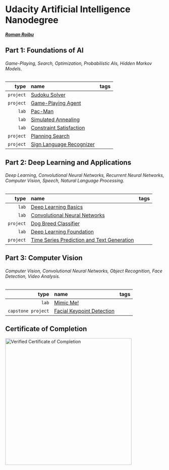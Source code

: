 # Udacity Artificial Intelligence Nanodegree

##### [Roman Roibu](https://github.com/romanroibu)

## Part 1: Foundations of AI

###### Game-Playing, Search, Optimization, Probabilistic AIs, Hidden Markov Models.

type | name | tags 
--:|:--|---
`project` | [Sudoku Solver](https://github.com/romanroibu/udacity-aind-sudoku) |
`project` | [Game-Playing Agent](https://github.com/romanroibu/udacity-aind-isolation) |
`lab` | [Pac-Man](https://github.com/romanroibu/udacity-aind-pac-man) |
`lab` | [Simulated Annealing](https://github.com/romanroibu/udacity-aind-simulated-annealing) |
`lab` | [Constraint Satisfaction](https://github.com/romanroibu/udacity-aind-constraint-satisfaction) |
`project` | [Planning Search](https://github.com/romanroibu/udacity-aind-planning-search) |
`project` | [Sign Language Recognizer](https://github.com/romanroibu/udacity-aind-sign-language-recognition) |


## Part 2: Deep Learning and Applications

###### Deep Learning, Convolutional Neural Networks, Recurrent Neural Networks, Computer Vision, Speech, Natural Language Processing.

type | name | tags 
--:|:--|---
`lab` | [Deep Learning Basics](https://github.com/romanroibu/udacity-aind-deep-learning-basics) |
`lab` | [Convolutional Neural Networks](https://github.com/romanroibu/udacity-aind-convolutional-neural-networks) |
`project` | [Dog Breed Classifier](https://github.com/romanroibu/udacity-aind-dog-breed-recognition) |
`lab` | [Deep Learning Foundation](https://github.com/romanroibu/udacity-aind-deep-learning-foundation) |
`project` | [Time Series Prediction and Text Generation](https://github.com/romanroibu/udacity-aind-recurrent-neural-networks) |

## Part 3: Computer Vision

###### Computer Vision, Convolutional Neural Networks, Object Recognition, Face Detection, Video Analysis.

type | name | tags 
--:|:--|---
`lab` | [Mimic Me!](https://github.com/romanroibu/udacity-aind-cv-mimic-me) |
`capstone project` | [Facial Keypoint Detection](https://github.com/romanroibu/udacity-aind-cv-facial-keypoint-detection) |

## Certificate of Completion

<a href="https://github.com/romanroibu/udacity-aind/blob/master/certificate.pdf">
  <img src="https://github.com/romanroibu/udacity-aind/raw/master/assets/certificate_thumbnail.png" alt="Verified Certificate of Completion" height="400"/>
</a>

